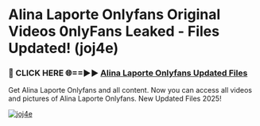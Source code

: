 # Alina Laporte Onlyfans Original Videos 0nlyFans Leaked - Files Updated! (joj4e)

<h3>🔴 CLICK HERE 🌐==►► <a href="https://tinyurl.com/3hn5wdd3" rel="nofollow">Alina Laporte Onlyfans Updated Files</a></h3>

Get Alina Laporte Onlyfans and all content. Now you can access all videos and pictures of Alina Laporte Onlyfans. New Updated Files 2025!

[![joj4e](https://i.imgur.com/4HnBqBT.gif)](https://tinyurl.com/3hn5wdd3)
